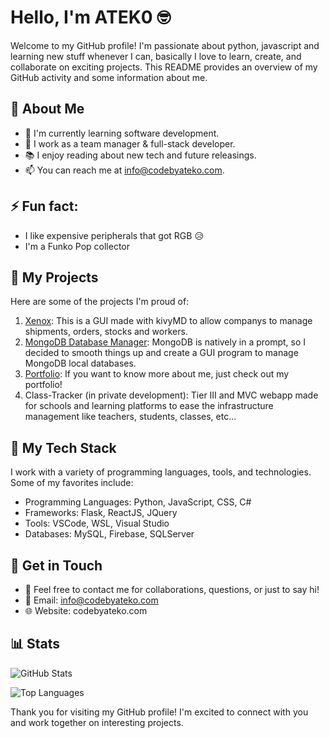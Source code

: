 # Hello, I'm ATEK0 🤓

Welcome to my GitHub profile! I'm passionate about python, javascript and learning new stuff whenever I can, basically I love to learn, create, and collaborate on exciting projects. This README provides an overview of my GitHub activity and some information about me.

## 🙋 About Me

- 🌱 I'm currently learning software development.
- 💼 I work as a team manager & full-stack developer.
- 📚 I enjoy reading about new tech and future releasings.
- 📫 You can reach me at info@codebyateko.com.

## ⚡ Fun fact:
- I like expensive peripherals that got RGB 😥
- I'm a Funko Pop collector 

## 💭 My Projects

Here are some of the projects I'm proud of:

1. [Xenox](https://github.com/ATEK0/Xenox): This is a GUI made with kivyMD to allow companys to manage shipments, orders, stocks and workers.
2. [MongoDB Database Manager](https://github.com/ATEK0/MongoDB-Database-Manager): MongoDB is natively in a prompt, so I decided to smooth things up and create a GUI program to manage MongoDB local databases.
3. [Portfolio](https://github.com/ATEK0/portfolioV2): If you want to know more about me, just check out my portfolio!
4. Class-Tracker (in private development): Tier III and MVC webapp made for schools and learning platforms to ease the infrastructure management like teachers, students, classes, etc...

## 🥅 My Tech Stack

I work with a variety of programming languages, tools, and technologies. Some of my favorites include:

- Programming Languages: Python, JavaScript, CSS, C#
- Frameworks: Flask, ReactJS, JQuery
- Tools: VSCode, WSL, Visual Studio
- Databases: MySQL, Firebase, SQLServer

## 🤝 Get in Touch

- 💬 Feel free to contact me for collaborations, questions, or just to say hi!
- 📧 Email: info@codebyateko.com
- 🌐 Website: codebyateko.com

## 📊 Stats

![GitHub Stats](https://github-readme-stats.vercel.app/api?username=ATEK0&show_icons=true&count_private=true)

![Top Languages](https://github-readme-stats.vercel.app/api/top-langs/?username=ATEK0)

Thank you for visiting my GitHub profile! I'm excited to connect with you and work together on interesting projects.


<!--
**ATEK0/ATEK0** is a ✨ _special_ ✨ repository because its `README.md` (this file) appears on your GitHub profile.

Here are some ideas to get you started:

- 🔭 I’m currently working on ...
- 🌱 I’m currently learning ...
- 👯 I’m looking to collaborate on ...
- 🤔 I’m looking for help with ...
- 💬 Ask me about ...
- 📫 How to reach me: ...
- 😄 Pronouns: ...
- ⚡ Fun fact: ...
-->
